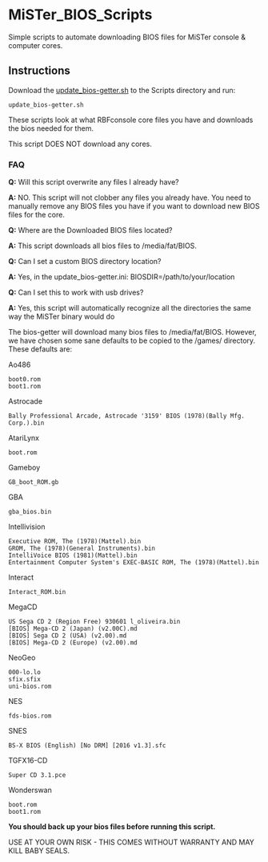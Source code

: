 # MiSTer_BIOS_Scripts 
Simple scripts to automate downloading BIOS files for MiSTer console & computer cores.

## Instructions

Download the <a id="raw-url" href="https://raw.githubusercontent.com/MAME-GETTER/MiSTer_BIOS_SCRIPTS/master/update_bios-getter.sh" download target="_blank">update_bios-getter.sh</a> to the Scripts directory and run:

    update_bios-getter.sh

These scripts look at what RBFconsole core files you have and downloads the bios needed for them.

This script DOES NOT download any cores. 

### FAQ

**Q:** Will this script overwrite any files I already have?

**A:** NO. This script will not clobber any files you already have. You need to manually remove any BIOS files you have if you want to download new BIOS files for the core.

**Q:** Where are the Downloaded BIOS files located?

**A:** This script downloads all bios files to /media/fat/BIOS.

**Q:** Can I set a custom BIOS directory location?

**A:** Yes, in the update_bios-getter.ini: BIOSDIR=/path/to/your/location

**Q:** Can I set this to work with usb drives?

**A:** Yes, this script will automatically recognize all the directories the same way the MiSTer binary would do

The bios-getter will download many bios files to /media/fat/BIOS. However, we have chosen some sane defaults to be copied to the /games/<console> directory. These defaults are:
  
  Ao486
  ```
  boot0.rom
  boot1.rom
  ```
  
  Astrocade
  ```
  Bally Professional Arcade, Astrocade '3159' BIOS (1978)(Bally Mfg. Corp.).bin
  ```

  AtariLynx
  ```
  boot.rom
  ```

  Gameboy
  ```
  GB_boot_ROM.gb
  ```

  GBA
  ```
  gba_bios.bin
  ```

  Intellivision
  ```
  Executive ROM, The (1978)(Mattel).bin
  GROM, The (1978)(General Instruments).bin
  IntelliVoice BIOS (1981)(Mattel).bin
  Entertainment Computer System's EXEC-BASIC ROM, The (1978)(Mattel).bin
  ```

  Interact
  ```
  Interact_ROM.bin
  ```

  MegaCD    
  ```
  US Sega CD 2 (Region Free) 930601 l_oliveira.bin
  [BIOS] Mega-CD 2 (Japan) (v2.00C).md
  [BIOS] Sega CD 2 (USA) (v2.00).md
  [BIOS] Mega-CD 2 (Europe) (v2.00).md
  ```
 
  NeoGeo     
  ```
  000-lo.lo
  sfix.sfix
  uni-bios.rom
  ```
 
  NES
  ```
  fds-bios.rom
  ```
 
  SNES
  ```
  BS-X BIOS (English) [No DRM] [2016 v1.3].sfc
  ```
 
  TGFX16-CD
  ```
  Super CD 3.1.pce
  ```

  Wonderswan
  ```
  boot.rom
  boot1.rom
  ```
    
**You should back up your bios files before running this script.**

USE AT YOUR OWN RISK - THIS COMES WITHOUT WARRANTY AND MAY KILL BABY SEALS.
